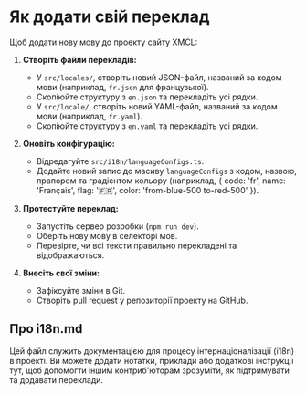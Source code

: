 # Як додати свій переклад

Щоб додати нову мову до проекту сайту XMCL:

1. **Створіть файли перекладів:**
   - У `src/locales/`, створіть новий JSON-файл, названий за кодом мови (наприклад, `fr.json` для французької).
   - Скопіюйте структуру з `en.json` та перекладіть усі рядки.
   - У `src/locale/`, створіть новий YAML-файл, названий за кодом мови (наприклад, `fr.yaml`).
   - Скопіюйте структуру з `en.yaml` та перекладіть усі рядки.

2. **Оновіть конфігурацію:**
   - Відредагуйте `src/i18n/languageConfigs.ts`.
   - Додайте новий запис до масиву `languageConfigs` з кодом, назвою, прапором та градієнтом кольору (наприклад, { code: 'fr', name: 'Français', flag: '🇫🇷', color: 'from-blue-500 to-red-500' }).

3. **Протестуйте переклад:**
   - Запустіть сервер розробки (`npm run dev`).
   - Оберіть нову мову в селекторі мов.
   - Перевірте, чи всі тексти правильно перекладені та відображаються.

4. **Внесіть свої зміни:**
   - Зафіксуйте зміни в Git.
   - Створіть pull request у репозиторії проекту на GitHub.

## Про i18n.md
Цей файл служить документацією для процесу інтернаціоналізації (i18n) в проекті. Ви можете додати нотатки, приклади або додаткові інструкції тут, щоб допомогти іншим контриб'юторам зрозуміти, як підтримувати та додавати переклади.